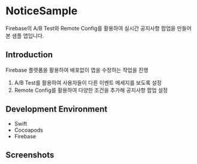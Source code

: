 # NoticeSample
Firebase의 A/B Test와 Remote Config를 활용하여 실시간 공지사항 팝업을 만들어 본 샘플 앱입니다.

## Introduction
Firebase 플랫폼을 활용하여 배포없이 앱을 수정하는 작업을 진행
1. A/B Test를 활용하여 사용자들이 다른 이벤트 메세지를 보도록 설정
2. Remote Config를 활용하여 다양한 조건을 추가해 공지사항 팝업 설정

## Development Environment
* Swift
* Cocoapods
* Firebase

## Screenshots
